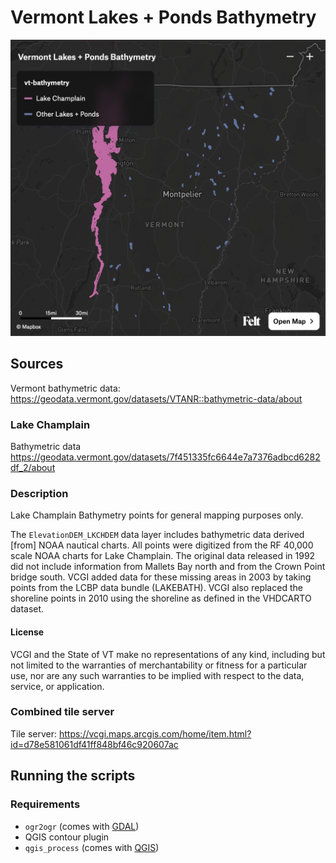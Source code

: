 # Vermont Lakes + Ponds Bathymetry

[![](felt-map.png)](https://felt.com/map/Vermont-Lakes-Ponds-Bathymetry-dcDtYi3NT36UCpbrhi6udA)

## Sources

Vermont bathymetric data: https://geodata.vermont.gov/datasets/VTANR::bathymetric-data/about

### Lake Champlain

Bathymetric data https://geodata.vermont.gov/datasets/7f451335fc6644e7a7376adbcd6282df_2/about

### Description

Lake Champlain Bathymetry points for general mapping purposes only.

The `ElevationDEM_LKCHDEM` data layer includes bathymetric data derived \[from\] NOAA nautical charts. All points were digitized from the RF 40,000 scale NOAA charts for Lake Champlain. The original data released in 1992 did not include information from Mallets Bay north and from the Crown Point bridge south. VCGI added data for these missing areas in 2003 by taking points from the LCBP data bundle (LAKEBATH). VCGI also replaced the shoreline points in 2010 using the shoreline as defined in the VHDCARTO dataset.

#### License

VCGI and the State of VT make no representations of any kind, including but not limited to the warranties of merchantability or fitness for a particular use, nor are any such warranties to be implied with respect to the data, service, or application.

### Combined tile server

Tile server: https://vcgi.maps.arcgis.com/home/item.html?id=d78e581061df41ff848bf46c920607ac

## Running the scripts

### Requirements

- `ogr2ogr` (comes with [GDAL](https://gdal.org))
- QGIS contour plugin
- `qgis_process` (comes with [QGIS](https://qgis.org/))
